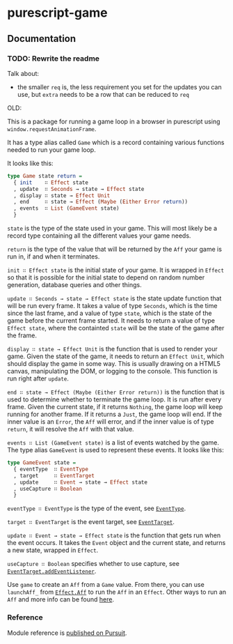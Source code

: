 # purescript-game

## Documentation

### TODO: Rewrite the readme

Talk about:

- the smaller `req` is, the less requirement you set for the updates you can
  use, but `extra` needs to be a row that can be reduced to `req`

OLD:

This is a package for running a game loop in a browser in purescript using
`window.requestAnimationFrame`.

It has a type alias called `Game` which is a record containing various functions
needed to run your game loop.

It looks like this:

```purescript
type Game state return =
  { init    ∷ Effect state
  , update  ∷ Seconds → state → Effect state
  , display ∷ state → Effect Unit
  , end     ∷ state → Effect (Maybe (Either Error return))
  , events  ∷ List (GameEvent state)
  }
```

`state` is the type of the state used in your game. This will most likely be a
record type containing all the different values your game needs.

`return` is the type of the value that will be returned by the `Aff` your game
is run in, if and when it terminates.

`init ∷ Effect state` is the initial state of your game. It is wrapped in
`Effect` so that it is possible for the initial state to depend on random
number generation, database queries and other things.

`update ∷ Seconds → state → Effect state` is the state update function that
will be run every frame. It takes a value of type `Seconds`, which is the time
since the last frame, and a value of type `state`, which is the state of the
game before the current frame started. It needs to return a value of type
`Effect state`, where the containted `state` will be the state of the game after
the frame.

`display ∷ state → Effect Unit` is the function that is used to render your
game. Given the state of the game, it needs to return an `Effect Unit`, which
should display the game in some way. This is usually drawing on a HTML5 canvas,
manipulating the DOM, or logging to the console. This function is run right
after `update`.

`end ∷ state → Effect (Maybe (Either Error return))` is the function that is
used to determine whether to terminate the game loop. It is run after every
frame. Given the current state, if it returns `Nothing`, the game loop will keep
running for another frame. If it returns a `Just`, the game loop will end. If
the inner value is an `Error`, the `Aff` will error, and if the inner value is
of type `return`, it will resolve the `Aff` with that value.

`events ∷ List (GameEvent state)` is a list of events watched by the game.
The type alias `GameEvent` is used to represent these events. It looks like
this:

```purescript
type GameEvent state =
  { eventType  ∷ EventType
  , target     ∷ EventTarget
  , update     ∷ Event → state → Effect state
  , useCapture ∷ Boolean
  }
```

`eventType ∷ EventType` is the type of the event, see [`EventType`](https://pursuit.purescript.org/packages/purescript-web-events/2.0.1/docs/Web.Event.Event#t:EventType).

`target ∷ EventTarget` is the event target, see [`EventTarget`](https://pursuit.purescript.org/packages/purescript-web-events/2.0.1/docs/Web.Event.Internal.Types#t:EventTarget).

`update ∷ Event → state → Effect state` is the function that gets run when
the event occurs. It takes the `Event` object and the current state, and returns
a new state, wrapped in `Effect`.

`useCapture ∷ Boolean` specifies whether to use capture, see
[`EventTarget.addEventListener`](https://developer.mozilla.org/en-US/docs/Web/API/EventTarget/addEventListener).

Use `game` to create an `Aff` from a `Game` value. From there, you can use
`launchAff_` from [`Effect.Aff`](https://pursuit.purescript.org/packages/purescript-aff/5.1.2/docs/Effect.Aff#v:launchAff_)
to run the `Aff` in an `Effect`. Other ways to run an `Aff` and more info can
be found [here](https://pursuit.purescript.org/packages/purescript-aff/5.1.2).

### Reference

Module reference is [published on Pursuit](http://pursuit.purescript.org/packages/purescript-game).

